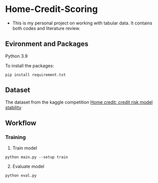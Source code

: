 # Home-Credit-Scoring
- This is my personal project on working with tabular data. It contains both codes and literature review. 

## Evironment and Packages
Python 3.9

To install the packages:
```
pip install requirement.txt
```
## Dataset 

The dataset from the kaggle competition [Home credit: credit risk model stability](https://www.kaggle.com/competitions/home-credit-credit-risk-model-stability/data) 

## Workflow
### Training

1. Train model
```
python main.py --setup train
```

2. Evaluate model
```
python eval.py
```

